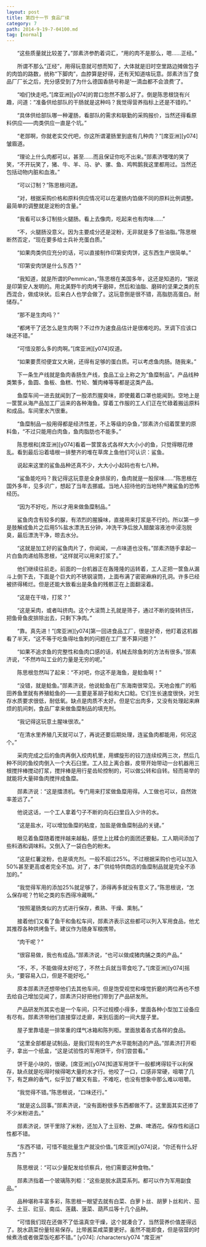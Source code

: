```yaml
---
layout: post
title: 第四十一节 食品厂续
category: 7
path: 2014-9-19-7-04100.md
tag: [normal]
---
```


　　“这些质量就比较差了。”郧素济参酌着词汇，“用的肉不是那么，嗯……正经。”

　　所谓不那么“正经”，用得玩意就可想而知了，大体就是旧时空里路边摊做包子的肉馅的路数，统称“下脚肉”，血脖算是好得，还有天知道啥玩意。郧素济当了食品厂厂长之后，充分感受到了为什么德国香肠号称是‘一滴血都不会浪费’了。

　　“咱们快走吧。”[席亚洲][y074]的胃口忽然不那么好了。倒是陈思根饶有兴趣，问道：“准备供给部队的干肠就是这种吗？我觉得营养指标上还是不错的。”

　　“具体供给部队哪一种灌肠，看部队的需求和联勤的采购报价，当然还得看原料供应——肉类供应一直是个坑。”

　　“老郧啊，你就老实交代吧，你这所谓灌肠里到底有几种肉？”[席亚洲][y074]皱眉道。

　　“理论上什么肉都可以，甚至……而且保证你吃不出来。”郧素济嘿嘿的笑了笑，“不开玩笑了，猪、牛、羊、马、驴、骡、鱼、鸡鸭鹅我这里都用过。当然还包括动物内脏和血液。”

　　“可以订制？”陈思根问道。

　　“对，根据采购价格和原料供应情况可以在灌肠内馅做不同的原料比例调整。最简单的调整就是淀粉的含量。”

　　“我看可以多订制些火腿肠。看上去像肉，吃起来也有肉味……”

　　“不，火腿肠没意义。因为主要成分还是淀粉，无非就是多了些油脂。”陈思根断然否定，“现在要多给士兵补充蛋白质。”

　　“如果肉类供应充分的话，可以直接制作印第安肉饼，这东西生产很简单。”

　　“印第安肉饼是什么东西？”

　　“我知道，就是所谓的Pemmican，”陈思根在美国多年，这还是知道的，“据说是印第安人发明的。用北美野牛的肉烤干磨碎，然后和油脂、磨碎的坚果之类的东西混合，做成块状。后来白人也学会做了。这玩意倒是很不错，高脂肪高蛋白。耐储存。”

　　“那不是生肉吗？”

　　“都烤干了还怎么是生肉啊？不过作为速食品估计是很难吃的。烹调下应该口味还不错。”

　　“可惜没那么多的肉啊。”[席亚洲][y074]叹道。

　　“如果要贯彻便宜又大碗，还得有足够的蛋白质。可以考虑鱼肉肠。随我来。”

　　下一条生产线就是鱼肉香肠生产线，食品工业上称之为“鱼糜制品”。产品线种类繁多，鱼圆、鱼板、鱼糕、竹轮、蟹肉棒等等都是这类产品。

　　鱼糜车间一进去就闻到了一股浓烈腥臭味，即使戴着口罩也能闻到。空地上是一筐筐从海产品加工厂运来的各种海鱼。穿着工作服的工人们正在忙碌着搬运原料和成品。车间里水汽很重。

　　“鱼糜制品一般用得都是经济性差，不上等级的杂鱼，”郧素济介绍着筐里的原料鱼，“不过只能用白肉鱼，鱼肉脂肪也不能多。”

　　陈思根和[席亚洲][y074]看着一筐筐各式各样大大小小的鱼，只觉得眼花缭乱。看到最后沿着墙根一排整齐的堆在草席上鱼他们可认识：鲨鱼。

　　说起来这里的鲨鱼品种还真不少，大大小小起码也有七八种。

　　“鲨鱼能吃吗？我记得这玩意是全身排尿的，鱼肉就是一股尿味……”陈思根在国外多年，见多识广，想起了当年去挪威。当地人招待他的当地特产腌鲨鱼的恐怖经历。

　　“因为不好吃，所以才用来做鱼糜制品。”

　　鲨鱼肉含有较多的脲，有浓烈的腥臊味，直接用来打浆是不行的。所以第一步是肢解成鱼片之后用5%盐水漂洗五分钟，冲洗干净后放入醋酸溶液池中浸泡脱臭，最后漂洗干净，晾去水分。

　　“这就是加工好的鲨鱼肉片了，你闻闻，一点味道也没有。”郧素济随手拿起一片白鱼肉递给陈思根，“这样就可以用来打浆了。”

　　他们继续往前走。前面的一台机器正在轰隆隆的运转着，工人正把一筐鱼从漏斗上倒下去，下面是个巨大的不锈钢滚筒，上面布满了密密麻麻的孔洞。许多已经被挤得稀烂。但是还能大致看出是条鱼的残骸正在上面翻滚着。

　　“这是在干啥，打浆？”

　　“这是采肉，或者叫挤肉。这个大滚筒上孔就是筛子，通过不断的旋转挤压，把鱼骨鱼皮排除出去，只剩下净肉。”

　　“靠。真先进！”[席亚洲][y074]第一回进食品工厂，很是好奇，他盯着这机器看了半天，“这不等于吃鱼得吐鱼刺的问题在工厂里不算问题？”

　　“如果不追求鱼的完整性和鱼肉口感的话，机械去除鱼刺的方法有很多。”郧素济说，“不然咋叫工业的力量是无穷的呢。”

　　陈思根忽然叫了起来：“不对吧，你这不是海鱼，是鲶鱼啊！”

　　“没错，就是鲶鱼。”郧素济说，他说鲶鱼在广东海南很常见。天地会推广的稻田养鱼里就有养殖鲶鱼的——主要是革胡子鲶和大口鲶。它们生长速度很快，对生存水质要求很低，耐低氧。缺点是肉质不太好。但是它出肉多，又没有处理起来麻烦的肌间刺，食品厂拿来做鱼糜制品的填充剂。

　　“我记得这玩意土腥味很浓。”

　　“在清水里养殖几天就可以了，再说还要后期处理，连鲨鱼肉都能用，何况这个。”

　　采肉完成之后的鱼肉再倒入绞肉机里，用螺旋形的铰刀连续绞两三次，然后几种不同的鱼绞肉倒入一个大石臼里。工人拉上离合器，皮带开始带动一台机器用三根搅拌棒搅动打浆，搅拌棒是用行星齿轮控制的，可以做公转和自转。轻而易举的就能将大量碎鱼肉搅拌成鱼糜。

　　郧素济说：“这是擂溃机。专门用来打浆做鱼糜用得。人工做也可以，自然效率差远了。”

　　他说这话，一个工人拿着勺子不断的向石臼里舀入少许的水。

　　“这是盐水，可以增加鱼糜的粘度，加盐是做鱼糜制品的关键。”

　　眼见着鱼糜随着搅拌越来越黏，感觉上比糅合的面团还要黏，工人期间添加了些料酒和调味料。又倒入了一袋白色的粉末。

　　“这是红薯淀粉，也是填充剂。一般不超过25%。不过根据采购价也可以加入50%甚至更高或者完全不加。对了，本厂供给特供商店的鱼糜制品就是完全不添加的。”

　　“我觉得军用的添加25%就足够了，添得再多就没有意义了。”陈思根说，“怎么保存呢？竹轮之类的东西得冷藏啊。”

　　“按照灌肠类似的方式进行保存，煮熟、干燥、熏制。”

　　接着他们又看了鱼干和鱼松车间，郧素济表示这些都可以列入军用食品，他尤其推荐各种烘烤鱼干。建议作为随身军粮携带。

　　“肉干呢？”

　　“很容易做，我也有成品。”郧素济说，“也可以做成猪肉脯之类的产品。”

　　“不，不，不能做得太好吃了，不然士兵就当零食吃了。”[席亚洲][y074]摇头，“要容易入口，但是不能好吃。”

　　原本郧素济还想带他们去其他车间，但是饱受视觉和嗅觉折磨的两位再也不想去给自己增加见闻了，郧素济只好把他们带到了产品研发所。

　　产品研发所其实也是一个车间，只不过规模小得多，里面各种小型加工设备应有尽有。郧素济带他们直接穿过走廊，来到后面的一间大屋子里。

　　屋子里靠墙是一排笨重的煤气冰箱和陈列柜。里面放着各式各样的食品。

　　“这里全部都是试制品，是我们现有的生产水平能制造的产品。”郧素济打开柜子，拿出一个纸盒，“这是试验性的军用饼干，你们尝尝看。”

　　饼干是小块的，很硬。[席亚洲][y074]知道军用饼干一般都烤得较干以利保存，缺点就是吃得时候得喝大量的水才行。他咬了一口，口感非常硬，咀嚼了几下，有芝麻的香气，似乎加了糖又有盐，不难吃，也没有想象中那么难以咀嚼。

　　“我觉得不错。”陈思根说，“口味还行。”

　　“就是这么回事。”郧素济说，“没有面粉很多东西都做不了。这里面其实还掺了不少米粉进去。”

　　郧素济说，饼干里除了米粉，还加入了土豆粉、芝麻、啤酒花。保存性和适口性都不错。

　　“东西不错，可惜不能批量生产就没价值。”[席亚洲][y074]说，“你还有什么好东西？”

　　陈思根说：“可以少量配发给侦察兵，他们需要这种食物。”

　　郧素济指着一个玻璃陈列柜：“这些是脱水蔬菜系列。都可以作为军用副食品。”

　　品种堪称丰富多彩，陈思根一眼望去就有白菜、白萝卜丝、胡萝卜丝和片、茄子、土豆、豇豆、南瓜、莲藕、菠菜、葫芦瓜等十几个品种。

　　“可惜我们现在还做不了低温真空干燥，这个就凑合了，当然营养价值差得远了。脱水蔬菜份量轻易保存。比带酱菜咸菜要更好。虽然不能即食，但是宿营的时候煮汤或者做菜饭吃都不错。”
[y074]: /characters/y074 "席亚洲"
